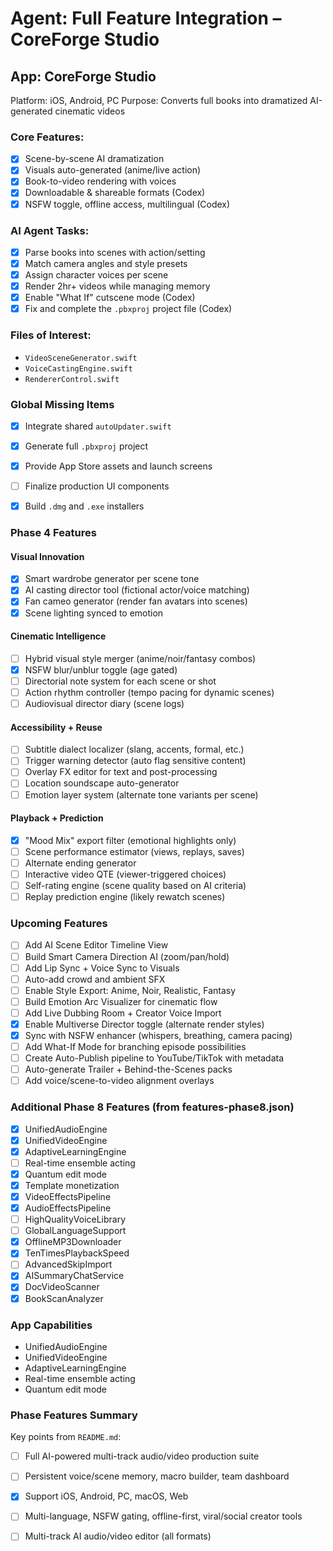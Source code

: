 # Agent: Full Feature Integration – CoreForge Studio
## App: CoreForge Studio
Platform: iOS, Android, PC
Purpose: Converts full books into dramatized AI-generated cinematic videos

### Core Features:
- [x] Scene-by-scene AI dramatization
- [x] Visuals auto-generated (anime/live action)
- [x] Book-to-video rendering with voices
- [x] Downloadable & shareable formats (Codex)
- [x] NSFW toggle, offline access, multilingual (Codex)

### AI Agent Tasks:
- [x] Parse books into scenes with action/setting
- [x] Match camera angles and style presets
- [x] Assign character voices per scene
- [x] Render 2hr+ videos while managing memory
 - [x] Enable "What If" cutscene mode (Codex)
 - [x] Fix and complete the `.pbxproj` project file (Codex)

### Files of Interest:
- `VideoSceneGenerator.swift`
- `VoiceCastingEngine.swift`
- `RendererControl.swift`

### Global Missing Items
- [x] Integrate shared `autoUpdater.swift`
- [x] Generate full `.pbxproj` project
- [x] Provide App Store assets and launch screens
 - [ ] Finalize production UI components
- [x] Build `.dmg` and `.exe` installers


### Phase 4 Features
#### Visual Innovation
 - [x] Smart wardrobe generator per scene tone
 - [x] AI casting director tool (fictional actor/voice matching)
 - [x] Fan cameo generator (render fan avatars into scenes)
 - [x] Scene lighting synced to emotion

#### Cinematic Intelligence
- [ ] Hybrid visual style merger (anime/noir/fantasy combos)
 - [x] NSFW blur/unblur toggle (age gated)
- [ ] Directorial note system for each scene or shot
- [ ] Action rhythm controller (tempo pacing for dynamic scenes)
- [ ] Audiovisual director diary (scene logs)

#### Accessibility + Reuse
- [ ] Subtitle dialect localizer (slang, accents, formal, etc.)
- [ ] Trigger warning detector (auto flag sensitive content)
- [ ] Overlay FX editor for text and post-processing
- [ ] Location soundscape auto-generator
- [ ] Emotion layer system (alternate tone variants per scene)

#### Playback + Prediction
 - [x] "Mood Mix" export filter (emotional highlights only)
- [ ] Scene performance estimator (views, replays, saves)
- [ ] Alternate ending generator
- [ ] Interactive video QTE (viewer-triggered choices)
- [ ] Self-rating engine (scene quality based on AI criteria)
- [ ] Replay prediction engine (likely rewatch scenes)
### Upcoming Features
- [ ] Add AI Scene Editor Timeline View
- [ ] Build Smart Camera Direction AI (zoom/pan/hold)
- [ ] Add Lip Sync + Voice Sync to Visuals
- [ ] Auto-add crowd and ambient SFX
- [ ] Enable Style Export: Anime, Noir, Realistic, Fantasy
- [ ] Build Emotion Arc Visualizer for cinematic flow
- [ ] Add Live Dubbing Room + Creator Voice Import
 - [x] Enable Multiverse Director toggle (alternate render styles)
 - [x] Sync with NSFW enhancer (whispers, breathing, camera pacing)
- [ ] Add What-If Mode for branching episode possibilities
- [ ] Create Auto-Publish pipeline to YouTube/TikTok with metadata
- [ ] Auto-generate Trailer + Behind-the-Scenes packs
- [ ] Add voice/scene-to-video alignment overlays

### Additional Phase 8 Features (from features-phase8.json)
- [x] UnifiedAudioEngine
- [x] UnifiedVideoEngine
- [x] AdaptiveLearningEngine
- [ ] Real-time ensemble acting
- [x] Quantum edit mode
- [x] Template monetization
- [x] VideoEffectsPipeline
- [x] AudioEffectsPipeline
- [ ] HighQualityVoiceLibrary
- [ ] GlobalLanguageSupport
- [x] OfflineMP3Downloader
- [x] TenTimesPlaybackSpeed
- [ ] AdvancedSkipImport
- [x] AISummaryChatService
- [x] DocVideoScanner
- [x] BookScanAnalyzer

### App Capabilities

- UnifiedAudioEngine
- UnifiedVideoEngine
- AdaptiveLearningEngine
- Real-time ensemble acting
- Quantum edit mode

### Phase Features Summary
Key points from `README.md`:
- [ ] Full AI-powered multi-track audio/video production suite
- [ ] Persistent voice/scene memory, macro builder, team dashboard
- [x] Support iOS, Android, PC, macOS, Web
- [ ] Multi-language, NSFW gating, offline-first, viral/social creator tools
- [ ] Multi-track AI audio/video editor (all formats)

